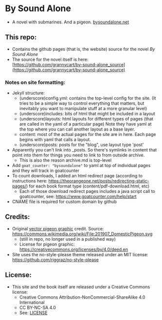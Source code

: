 
# By Sound Alone
* A novel with submarines. And a pigeon. [bysoundalone.net](bysoundalone.net)

## This repo:
* Contains the github pages (that is, the website) source for the novel _By Sound Alone_
* The source for the novel itself is here: [https://github.com/grannycart/by-sound-alone_source](https://github.com/grannycart/by-sound-alone_source)

### Notes on site formatting:
* Jekyll structure:
    * (underscore)config.yml: contains the top-level config for the site. (It tries to be a simple way to control everything that matters, but inevitably you want to manipulate stuff at a more granular level)
    * (underscore)includes: bits of html that might be included in a layout
    * (underscore)layouts: html layouts for different types of pages (that are called in the yaml of a particular page) Note they have yaml at the top where you can call another layout as a base layer.
    * content: most of the actual pages for the site are in here. Each page begins with yaml that calls a layout.
    * (underscore)posts: posts for the "blog", use layout type 'post'
* Apparently you can't link into _posts. So there's symlinks in content that point into them for things you need to link to from outside archive.
    * This is also the reason archive.md is top-level
* Add `goat_counter: "bysoundalone"` to yaml at top of individual pages and they will track in goatcounter
* To count downloads, I added an html redirect page (according to instructions here: https://theorangeone.net/posts/redirecting-static-pages/) for each book format type (content/pdf-download.html, etc)
    * Each of those download redirect pages includes a java script call to goatcounter, see: https://www.goatcounter.com/help/start
* CNAME file is required for custom domain by github

## Credits:
* Original [vector pigeon graphic](assets/images/pigeon-logo_vector.png) credit. Source: https://commons.wikimedia.org/wiki/File:201907_DomesticPigeon.svg
    * (still in repo, no longer used in a published way)
	* License for pigeon graphic: https://creativecommons.org/licenses/by/4.0/deed.en 
* Site uses the no-style-please theme released under an MIT license: https://github.com/riggraz/no-style-please

## License:
* This site and the book itself are released under a Creative Commons license:
    * Creative Commons Attribution-NonCommercial-ShareAlike 4.0 International
	* CC BY-NC-SA 4.0
	* See: [LICENSE](./LICENSE)






